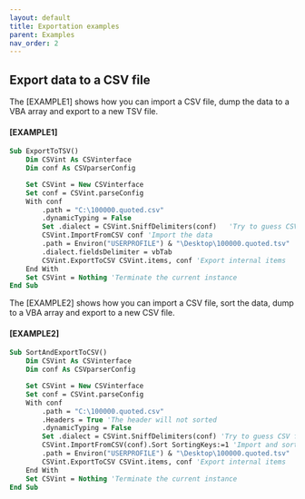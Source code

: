 ```yaml
---
layout: default
title: Exportation examples
parent: Examples
nav_order: 2
---
```


## Export data to a CSV file

The \[EXAMPLE1\] shows how you can import a CSV file, dump the data to a VBA array and export to a new TSV file.

#### [EXAMPLE1]

```vb
Sub ExportToTSV()
    Dim CSVint As CSVinterface
    Dim conf As CSVparserConfig

    Set CSVint = New CSVinterface
    Set conf = CSVint.parseConfig
    With conf
        .path = "C:\100000.quoted.csv"
        .dynamicTyping = False
        Set .dialect = CSVint.SniffDelimiters(conf)   'Try to guess CSV file data delimiters\
        CSVint.ImportFromCSV conf 'Import the data
        .path = Environ("USERPROFILE") & "\Desktop\100000.quoted.tsv"
        .dialect.fieldsDelimiter = vbTab
        CSVint.ExportToCSV CSVint.items, conf 'Export internal items
    End With
    Set CSVint = Nothing 'Terminate the current instance
End Sub
```

The \[EXAMPLE2\] shows how you can import a CSV file, sort the data, dump to a VBA array and export to a new CSV file.

#### [EXAMPLE2]

```vb
Sub SortAndExportToCSV()
    Dim CSVint As CSVinterface
    Dim conf As CSVparserConfig

    Set CSVint = New CSVinterface
    Set conf = CSVint.parseConfig
    With conf
        .path = "C:\100000.quoted.csv"
        .Headers = True 'The header will not sorted
        .dynamicTyping = False
        Set .dialect = CSVint.SniffDelimiters(conf) 'Try to guess CSV file data delimiters
        CSVint.ImportFromCSV(conf).Sort SortingKeys:=1 'Import and sort the data in ascending way
        .path = Environ("USERPROFILE") & "\Desktop\100000.quoted.tsv"
        CSVint.ExportToCSV CSVint.items, conf 'Export internal items
    End With
    Set CSVint = Nothing 'Terminate the current instance
End Sub
```